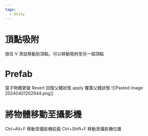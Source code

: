 ```yaml
---
tags:
  - Unity
---
```


# 頂點吸附
按住 V 滑鼠移動到頂點，可以移動吸附至另一個頂點

# Prefab
當子物體更變  Revert 回復父體狀態  apply 覆蓋父體狀態
![[Pasted image 20240401202944.png]]

# 將物體移動至攝影機
Ctrl+Alt+F  移動至攝影機前面
Ctrl+Shift+F  移動至攝影機位置